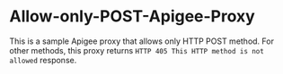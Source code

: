 # Allow-only-POST-Apigee-Proxy

This is a sample Apigee proxy that allows only HTTP POST method. For other methods, this proxy returns `HTTP 405 This HTTP method is not allowed` response.

